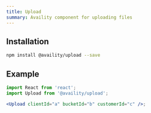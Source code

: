 ```yaml
---
title: Upload
summary: Availity component for uploading files
---
```


## Installation

```bash
npm install @availity/upload --save
```

## Example

```jsx
import React from 'react';
import Upload from '@availity/upload';

<Upload clientId="a" bucketId="b" customerId="c" />;
```